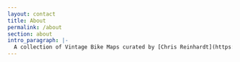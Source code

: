 ```yaml
---
layout: contact
title: About
permalink: /about
section: about
intro_paragraph: |-
  A collection of Vintage Bike Maps curated by [Chris Reinhardt](https://www.creinhardt). If you have a map to contribute, contact me using the form below!
---
```

